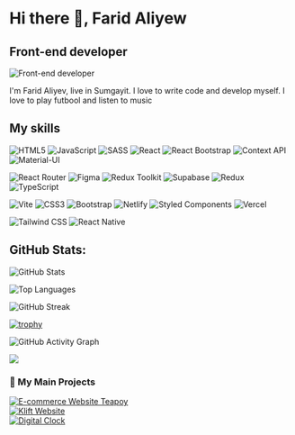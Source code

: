 # Hi there 👋, Farid Aliyew
## Front-end developer
![Front-end developer](https://i.pinimg.com/originals/88/4d/e8/884de81d29f37619ff17935475764213.jpg)

I'm Farid Aliyev, live in Sumgayit. I love to write code and develop myself. I love to play futbool and listen to music

## My skills

![HTML5](https://img.shields.io/badge/HTML5-E34F26?style=for-the-badge&logo=html5&logoColor=white)
![JavaScript](https://img.shields.io/badge/JavaScript-F7DF1E?style=for-the-badge&logo=javascript&logoColor=black)
![SASS](https://img.shields.io/badge/SASS-CC6699?style=for-the-badge&logo=sass&logoColor=white)
![React](https://img.shields.io/badge/React-61DAFB?style=for-the-badge&logo=react&logoColor=black)
![React Bootstrap](https://img.shields.io/badge/React_Bootstrap-7952B3?style=for-the-badge&logo=react-bootstrap&logoColor=white)
![Context API](https://img.shields.io/badge/Context_API-333333?style=for-the-badge&logo=react&logoColor=white)
![Material-UI](https://img.shields.io/badge/Material--UI-0081CB?style=for-the-badge&logo=mui&logoColor=white)


![React Router](https://img.shields.io/badge/React--Router-CA4245?style=for-the-badge&logo=react-router&logoColor=white)
![Figma](https://img.shields.io/badge/Figma-F24E1E?style=for-the-badge&logo=figma&logoColor=white)
![Redux Toolkit](https://img.shields.io/badge/Redux_Toolkit-764ABC?style=for-the-badge&logo=redux&logoColor=white)
![Supabase](https://img.shields.io/badge/Supabase-3F8EFC?style=for-the-badge&logo=supabase&logoColor=white)
![Redux](https://img.shields.io/badge/Redux-764ABC?style=for-the-badge&logo=redux&logoColor=white)
![TypeScript](https://img.shields.io/badge/TypeScript-3178C6?style=for-the-badge&logo=typescript&logoColor=white)


![Vite](https://img.shields.io/badge/Vite-646CFF?style=for-the-badge&logo=vite&logoColor=white)
![CSS3](https://img.shields.io/badge/CSS3-1572B6?style=for-the-badge&logo=css3&logoColor=white)
![Bootstrap](https://img.shields.io/badge/Bootstrap-7952B3?style=for-the-badge&logo=bootstrap&logoColor=white)
![Netlify](https://img.shields.io/badge/Netlify-000000?style=for-the-badge&logo=netlify&logoColor=00C7B7)
![Styled Components](https://img.shields.io/badge/styled--components-DB7093?style=for-the-badge&logo=styled-components&logoColor=white)
![Vercel](https://img.shields.io/badge/Vercel-000000?style=for-the-badge&logo=vercel&logoColor=white)

![Tailwind CSS](https://img.shields.io/badge/Tailwind_CSS-3B82F6?style=for-the-badge&logo=tailwindcss&logoColor=white)
![React Native](https://img.shields.io/badge/React_Native-20232A?style=for-the-badge&logo=react&logoColor=61DAFB)











## GitHub Stats:

![GitHub Stats](https://github-readme-stats.vercel.app/api?username=FaridAliyew&show_icons=true&theme=radical)

![Top Languages](https://github-readme-stats.vercel.app/api/top-langs/?username=FaridAliyew&layout=compact&theme=radical)

![GitHub Streak](https://streak-stats.demolab.com/?user=FaridAliyew&theme=radical)

[![trophy](https://github-profile-trophy.vercel.app/?username=FaridAliyew&theme=radical)](https://github.com/ryo-ma/github-profile-trophy)

![GitHub Activity Graph](https://github-readme-activity-graph.vercel.app/graph?username=FaridAliyew&theme=github)

[![](https://visitcount.itsvg.in/api?id=Farid&label=Profile%20Views&icon=0&pretty=false)](https://visitcount.itsvg.in)

### 📂 My Main Projects
[![E-commerce Website Teapoy](https://img.shields.io/badge/Ecommerce%20Website--Teapoy-00CCCC?style=for-the-badge&logo=react&logoColor=white)](https://klift-website.vercel.app/) <br/>
[![Klift Website](https://img.shields.io/badge/Klift%20Website-ff7ae0?style=for-the-badge&logo=vite&logoColor=white)](https://digital-clock-m0v70yia9-faridaliyews-projects.vercel.app/) <br/>
[![Digital Clock](https://img.shields.io/badge/Digital%20Clock-646CFF?style=for-the-badge&logo=vite&logoColor=white)](https://digital-clock-m0v70yia9-faridaliyews-projects.vercel.app/)















